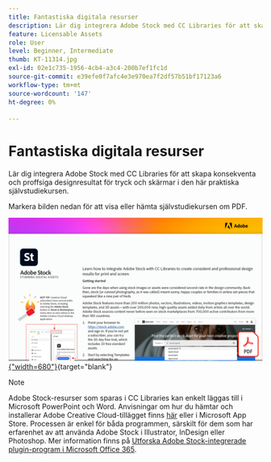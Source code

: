 ```yaml
---
title: Fantastiska digitala resurser
description: Lär dig integrera Adobe Stock med CC Libraries för att skapa konsekventa och professionella designresultat för tryck och skärmar i den här praktiska självstudiekursen
feature: Licensable Assets
role: User
level: Beginner, Intermediate
thumb: KT-11314.jpg
exl-id: 02e1c735-1956-4cb4-a3c4-200b7ef1fc1d
source-git-commit: e39efe0f7afc4e3e970ea7f2df57b51bf17123a6
workflow-type: tm+mt
source-wordcount: '147'
ht-degree: 0%

---
```


# Fantastiska digitala resurser

Lär dig integrera Adobe Stock med CC Libraries för att skapa konsekventa och proffsiga designresultat för tryck och skärmar i den här praktiska självstudiekursen.

Markera bilden nedan för att visa eller hämta självstudiekursen om PDF.

[![Bild på första sidan av självstudiekursen](assets/Stunningdigitalassets.png){&quot;width=680&quot;}](assets/Stunning-Digital-Assets.pdf){target="blank"}

>[!NOTE]
>
>Adobe Stock-resurser som sparas i CC Libraries kan enkelt läggas till i Microsoft PowerPoint och Word. Anvisningar om hur du hämtar och installerar Adobe Creative Cloud-tillägget finns [här](https://helpx.adobe.com/se/creative-cloud/help/libraries-addin-microsoft-office.html) eller i Microsoft App Store. Processen är enkel för båda programmen, särskilt för dem som har erfarenhet av att använda Adobe Stock i Illustrator, InDesign eller Photoshop. Mer information finns på [Utforska Adobe Stock-integrerade plugin-program i Microsoft Office 365](https://helpx.adobe.com/se/stock/help/microsoft-office-plug-ins.html).
